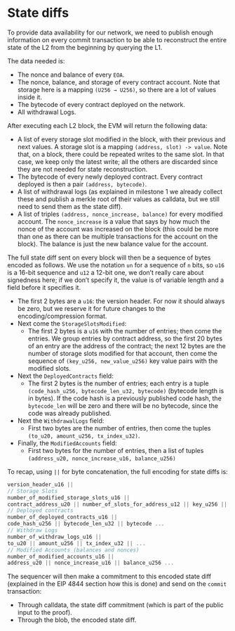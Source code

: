 # State diffs

To provide data availability for our network, we need to publish enough information on every commit transaction to be able to reconstruct the entire state of the L2 from the beginning by querying the L1.

The data needed is:

- The nonce and balance of every `EOA`.
- The nonce, balance, and storage of every contract account. Note that storage here is a mapping `(U256 → U256)`, so there are a lot of values inside it.
- The bytecode of every contract deployed on the network.
- All withdrawal Logs.

After executing each L2 block, the EVM will return the following data:

- A list of every storage slot modified in the block, with their previous and next values. A storage slot is a mapping `(address, slot) -> value`. Note that, on a block, there could be repeated writes to the same slot. In that case, we keep only the latest write; all the others are discarded since they are not needed for state reconstruction.
- The bytecode of every newly deployed contract. Every contract deployed is then a pair `(address, bytecode)`.
- A list of withdrawal logs (as explained in milestone 1 we already collect these and publish a merkle root of their values as calldata, but we still need to send them as the state diff).
- A list of triples `(address, nonce_increase, balance)` for every modified account. The `nonce_increase` is a value that says by how much the nonce of the account was increased on the block (this could be more than one as there can be multiple transactions for the account on the block). The balance is just the new balance value for the account.

The full state diff sent on every block will then be a sequence of bytes encoded as follows. We use the notation `un` for a sequence of `n` bits, so `u16` is a 16-bit sequence and `u12` a 12-bit one, we don’t really care about signedness here; if we don’t specify it, the value is of variable length and a field before it specifies it.

- The first 2 bytes are a `u16`: the version header. For now it should always be zero, but we reserve it for future changes to the encoding/compression format.
- Next come the `StorageSlotsModified`:
    - The first 2 bytes is a `u16` with the number of entries; then come the entries. We group entries by contract address, so the first 20 bytes of an entry are the address of the contract; the next 12 bytes are the number of storage slots modified for that account, then come the sequence of `(key_u256, new_value_u256)` key value pairs with the modified slots.
- Next the `DeployedContracts` field:
    - The first 2 bytes is the number of entries; each entry is a tuple `(code_hash_u256, bytecode_len_u32, bytecode)` (bytecode length is in bytes). If the code hash is a previously published code hash, the `bytecode_len` will be zero and there will be no bytecode, since the code was already published.
- Next the `WithdrawalLogs` field:
    - First two bytes are the number of entries, then come the tuples `(to_u20, amount_u256, tx_index_u32)`.
- Finally, the `ModifiedAccounts` field:
    - First two bytes for the number of entries, then a list of tuples `(address_u20, nonce_increase_u16, balance_u256)`

To recap, using `||` for byte concatenation, the full encoding for state diffs is:

```jsx
version_header_u16 ||
// Storage Slots
number_of_modified_storage_slots_u16 ||
contract_address_u20 || number_of_slots_for_address_u12 || key_u256 || value_u256 ...
// Deployed contracts
number_of_deployed_contracts_u16 ||
code_hash_u256 || bytecode_len_u32 || bytecode ...
// Withdraw Logs
number_of_withdraw_logs_u16 ||
to_u20 || amount_u256 || tx_index_u32 || ...
// Modified Accounts (balances and nonces)
number_of_modified_accounts_u16 ||
address_u20 || nonce_increase_u16 || balance_u256 ...
```

 

The sequencer will then make a commitment to this encoded state diff (explained in the EIP 4844 section how this is done) and send on the `commit` transaction:

- Through calldata, the state diff commitment (which is part of the public input to the proof).
- Through the blob, the encoded state diff.
